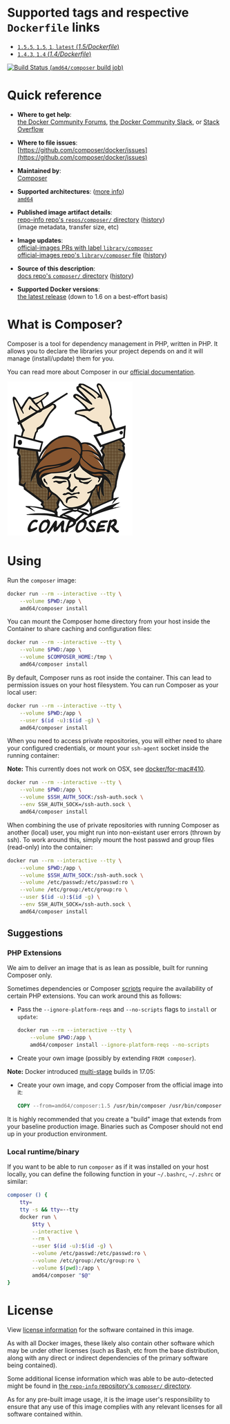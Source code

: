 <!--

********************************************************************************

WARNING:

    DO NOT EDIT "composer/README.md"

    IT IS AUTO-GENERATED

    (from the other files in "composer/" combined with a set of templates)

********************************************************************************

-->

# Supported tags and respective `Dockerfile` links

-	[`1.5.5`, `1.5`, `1`, `latest` (*1.5/Dockerfile*)](https://github.com/composer/docker/blob/731db8e23398470eac34ebeed8816362b54d5089/1.5/Dockerfile)
-	[`1.4.3`, `1.4` (*1.4/Dockerfile*)](https://github.com/composer/docker/blob/ea0ec1efa4b15f4ad7b809793eecbb76633dcbb8/1.4/Dockerfile)

[![Build Status](https://doi-janky.infosiftr.net/job/multiarch/job/amd64/job/composer/badge/icon) (`amd64/composer` build job)](https://doi-janky.infosiftr.net/job/multiarch/job/amd64/job/composer/)

# Quick reference

-	**Where to get help**:  
	[the Docker Community Forums](https://forums.docker.com/), [the Docker Community Slack](https://blog.docker.com/2016/11/introducing-docker-community-directory-docker-community-slack/), or [Stack Overflow](https://stackoverflow.com/search?tab=newest&q=docker)

-	**Where to file issues**:  
	[https://github.com/composer/docker/issues](https://github.com/composer/docker/issues)

-	**Maintained by**:  
	[Composer](https://github.com/composer/docker)

-	**Supported architectures**: ([more info](https://github.com/docker-library/official-images#architectures-other-than-amd64))  
	[`amd64`](https://hub.docker.com/r/amd64/composer/)

-	**Published image artifact details**:  
	[repo-info repo's `repos/composer/` directory](https://github.com/docker-library/repo-info/blob/master/repos/composer) ([history](https://github.com/docker-library/repo-info/commits/master/repos/composer))  
	(image metadata, transfer size, etc)

-	**Image updates**:  
	[official-images PRs with label `library/composer`](https://github.com/docker-library/official-images/pulls?q=label%3Alibrary%2Fcomposer)  
	[official-images repo's `library/composer` file](https://github.com/docker-library/official-images/blob/master/library/composer) ([history](https://github.com/docker-library/official-images/commits/master/library/composer))

-	**Source of this description**:  
	[docs repo's `composer/` directory](https://github.com/docker-library/docs/tree/master/composer) ([history](https://github.com/docker-library/docs/commits/master/composer))

-	**Supported Docker versions**:  
	[the latest release](https://github.com/docker/docker-ce/releases/latest) (down to 1.6 on a best-effort basis)

# What is Composer?

Composer is a tool for dependency management in PHP, written in PHP. It allows you to declare the libraries your project depends on and it will manage (install/update) them for you.

You can read more about Composer in our [official documentation](https://getcomposer.org/doc/).

![logo](https://raw.githubusercontent.com/docker-library/docs/58f7363e6cfa78f8cd54af16eab51c63c1232002/composer/logo.png)

# Using

Run the `composer` image:

```sh
docker run --rm --interactive --tty \
    --volume $PWD:/app \
    amd64/composer install
```

You can mount the Composer home directory from your host inside the Container to share caching and configuration files:

```sh
docker run --rm --interactive --tty \
    --volume $PWD:/app \
    --volume $COMPOSER_HOME:/tmp \
    amd64/composer install
```

By default, Composer runs as root inside the container. This can lead to permission issues on your host filesystem. You can run Composer as your local user:

```sh
docker run --rm --interactive --tty \
    --volume $PWD:/app \
    --user $(id -u):$(id -g) \
    amd64/composer install
```

When you need to access private repositories, you will either need to share your configured credentials, or mount your `ssh-agent` socket inside the running container:

**Note:** This currently does not work on OSX, see [docker/for-mac#410](https://github.com/docker/for-mac/issues/410).

```sh
docker run --rm --interactive --tty \
    --volume $PWD:/app \
    --volume $SSH_AUTH_SOCK:/ssh-auth.sock \
    --env SSH_AUTH_SOCK=/ssh-auth.sock \
    amd64/composer install
```

When combining the use of private repositories with running Composer as another (local) user, you might run into non-existant user errors (thrown by ssh). To work around this, simply mount the host passwd and group files (read-only) into the container:

```sh
docker run --rm --interactive --tty \
    --volume $PWD:/app \
    --volume $SSH_AUTH_SOCK:/ssh-auth.sock \
    --volume /etc/passwd:/etc/passwd:ro \
    --volume /etc/group:/etc/group:ro \
    --user $(id -u):$(id -g) \
    --env SSH_AUTH_SOCK=/ssh-auth.sock \
    amd64/composer install
```

## Suggestions

### PHP Extensions

We aim to deliver an image that is as lean as possible, built for running Composer only.

Sometimes dependencies or Composer [scripts](https://getcomposer.org/doc/articles/scripts.md) require the availability of certain PHP extensions. You can work around this as follows:

-	Pass the `--ignore-platform-reqs` and `--no-scripts` flags to `install` or `update`:

	```sh
	docker run --rm --interactive --tty \
	    --volume $PWD:/app \
	    amd64/composer install --ignore-platform-reqs --no-scripts
	```

-	Create your own image (possibly by extending `FROM composer`).

**Note:** Docker introduced [multi-stage](https://docs.docker.com/engine/userguide/eng-image/multistage-build/) builds in 17.05:

-	Create your own image, and copy Composer from the official image into it:

	```dockerfile
	COPY --from=amd64/composer:1.5 /usr/bin/composer /usr/bin/composer
	```

It is highly recommended that you create a "build" image that extends from your baseline production image. Binaries such as Composer should not end up in your production environment.

### Local runtime/binary

If you want to be able to run `composer` as if it was installed on your host locally, you can define the following function in your `~/.bashrc`, `~/.zshrc` or similar:

```sh
composer () {
    tty=
    tty -s && tty=--tty
    docker run \
        $tty \
        --interactive \
        --rm \
        --user $(id -u):$(id -g) \
        --volume /etc/passwd:/etc/passwd:ro \
        --volume /etc/group:/etc/group:ro \
        --volume $(pwd):/app \
        amd64/composer "$@"
}
```

# License

View [license information](https://github.com/composer/composer/blob/master/LICENSE) for the software contained in this image.

As with all Docker images, these likely also contain other software which may be under other licenses (such as Bash, etc from the base distribution, along with any direct or indirect dependencies of the primary software being contained).

Some additional license information which was able to be auto-detected might be found in [the `repo-info` repository's `composer/` directory](https://github.com/docker-library/repo-info/tree/master/repos/composer).

As for any pre-built image usage, it is the image user's responsibility to ensure that any use of this image complies with any relevant licenses for all software contained within.

